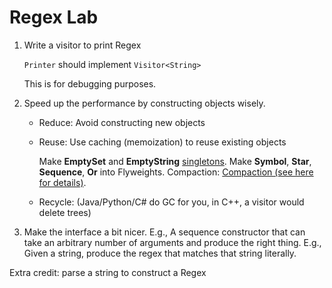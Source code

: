 # Regex Lab

1. Write a visitor to print Regex

   `Printer` should implement `Visitor<String>`

   This is for debugging purposes.

2. Speed up the performance by constructing objects wisely.

	* Reduce:  Avoid constructing new objects
	* Reuse:   Use caching (memoization) to reuse existing objects

		Make **EmptySet** and **EmptyString** [singletons](http://en.wikipedia.org/wiki/Singleton_pattern).
		Make **Symbol**, **Star**, **Sequence**, **Or** into Flyweights.
		Compaction: [Compaction (see here for details)](http://matt.might.net/articles/parsing-with-derivatives/).

	* Recycle: (Java/Python/C# do GC for you, in C++, a visitor would delete trees)

3. Make the interface a bit nicer.
	E.g., A sequence constructor that can take an arbitrary number of arguments and produce the right thing.
	E.g., Given a string, produce the regex that matches that string literally.


Extra credit: parse a string to construct a Regex
